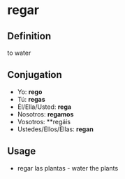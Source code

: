 # regar

## Definition
to water

## Conjugation

- Yo: **rego**
- Tú: **regas**
- Él/Ella/Usted: **rega**
- Nosotros: **regamos**
- Vosotros: **regáis
- Ustedes/Ellos/Ellas: **regan**

## Usage

- regar las plantas \- water the plants